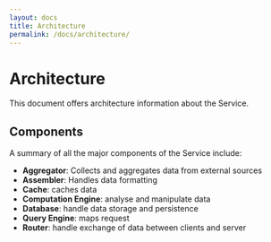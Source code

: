 ```yaml
---
layout: docs
title: Architecture
permalink: /docs/architecture/
---
```



# Architecture

This document offers architecture information about the Service.


## Components

A summary of all the major components of the Service include:

* __Aggregator__: Collects and aggregates data from external sources
* __Assembler__: Handles data formatting
* __Cache__: caches data
* __Computation Engine__: analyse and manipulate data
* __Database__: handle data storage and persistence
* __Query Engine__: maps request
* __Router__: handle exchange of data between clients and server
